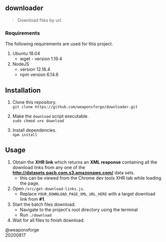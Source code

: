 ## downloader

> Download files by url.


### Requirements

The following requirements are used for this project.

1. Ubuntu 18.04
	- wget - version 1.19.4
2. NodeJS
	- version 12.18.4
	- npm version 6.14.6


## Installation

1. Clone this repository.  
`git clone https://github.com/weaponsforge/downloader.git`

2. Make the `download` script executable.  
`sudo chmod u+x download`

2. Install dependencies.  
`npm install`


## Usage

1. Obtain the **XHR link** which returns an **XML response** containing all the download links from any one of the **http://datasets.pacb.com.s3.amazonaws.com/** data sets.
	- this can be viewed from the Chrome dev tools XHR tab while loading the page.
2. Open `/src/get-download-links.js`.
	- Replace `YOUR_DOWNLOAD_PAGE_XML_URL_HERE` with a target download link from **#1**.
3. Start the batch files download. 
	- Navigate to the project's root directory using the terminal
	- Run `./download`
4. Wait for all files to finish download.

@weaponsforge  
20200817